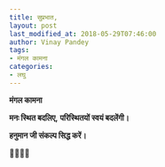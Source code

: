 ```yaml
---
title: सुप्रभात,
layout: post
last_modified_at: 2018-05-29T07:46:00
author: Vinay Pandey
tags:
- मंगल कामना
categories:
- लघु
---
```

**मंगल कामना**

**मनः स्थित बदलिए,**
**परिस्थितयों स्वयं बदलेंगी।**

**हनुमान जी संकल्प सिद्ध करें।**

🙏🌷🌷🙏


